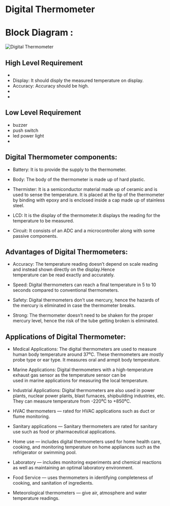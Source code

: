 # Digital Thermometer

# Block Diagram :

![Digital Thermometer](https://user-images.githubusercontent.com/80105220/154835932-2b62d1ae-79d4-48c7-8ba7-31de385391ba.jpg)

## High Level Requirement
*  
* Display: It should disply the measured temperature on display.
* Accuracy: Accuracy should be high.
* 
* 
## Low Level Requirement
* buzzer
* push switch
* led power light
* 

## Digital Thermometer components:
* Battery: It is to provide the supply to the thermometer.

* Body: The body of the thermometer is made up of hard plastic.

* Thermister: It is a semiconductor material made up of ceramic and is used to sense the temperature. It is placed at the 
  tip of the thermometer by binding with epoxy and is enclosed inside a cap made up of stainless steel.

* LCD: It is the display of the thermometer.It displays the reading for the
  temperature to be measured.

* Circuit: It consists of an ADC and a microcontroller along with some passive components.


## Advantages of Digital Thermometers:
* Accuracy: The temperature reading doesn’t depend on scale reading and instead shown directly on the display.Hence     
  temperature can be read exactly and accurately.

* Speed: Digital thermometers can reach a final temperature in 5 to 10 seconds compared to conventional thermometers.

* Safety: Digital thermometers don’t use mercury, hence the hazards of the mercury is eliminated in case the thermometer 
  breaks.

* Strong: The thermometer doesn’t need to be shaken for the proper mercury level, hence the risk of the tube getting 
  broken is eliminated.

## Applications of Digital Thermometer:
* Medical Applications: The digital thermometers are used to measure human body temperature around 37⁰C. These 
  thermometers are mostly probe type or ear type. It measures oral and armpit body temperature.

* Marine Applications: Digital thermometers with a high-temperature exhaust gas sensor as the temperature sensor can be   
  used in marine applications for measuring the local temperature.

* Industrial Applications: Digital thermometers are also used in power plants, nuclear power plants, blast furnaces, 
  shipbuilding industries, etc. They can measure temperature from -220⁰C to +850⁰C.

* HVAC thermometers — rated for HVAC applications such as duct or flume monitoring.

* Sanitary applications — Sanitary thermometers are rated for sanitary use such as food or pharmaceutical applications.

* Home use — includes digital thermometers used for home health care, cooking, and monitoring temperature on home 
  appliances such as the refrigerator or swimming pool.

* Laboratory — includes monitoring experiments and chemical reactions as well as maintaining an optimal laboratory 
  environment.

* Food Service — uses thermometers in identifying completeness of cooking, and sanitation of ingredients.

* Meteorological thermometers — give air, atmosphere and water temperature readings.